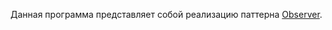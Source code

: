 Данная программа представляет собой реализацию паттерна [Observer](https://github.com/AlexanderGrom/go-patterns/tree/master/Behavioral/Observer).